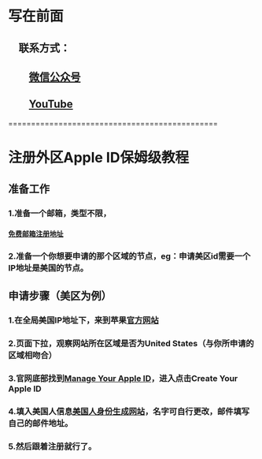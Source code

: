 #

# 写在前面

## &emsp;联系方式：  

## &emsp;&emsp;<u>[微信公众号](https://raw.githubusercontent.com/ssooenftzero/0X/master/YouTube/icon/%E5%BE%AE%E4%BF%A1%E5%85%AC%E4%BC%97%E5%8F%B7.JPG)</u>

## &emsp;&emsp;<u>[YouTube](https://www.youtube.com/channel/UCS6QM2n96qXmqURNikf3ceA?view_as=subscriber)</u>
==============================================		
#

# 注册外区Apple ID保姆级教程

## 准备工作

### 1.准备一个邮箱，类型不限，

#### [免费邮箱注册地址](https://mail.tom.com/)

### 2.准备一个你想要申请的那个区域的节点，eg：申请美区id需要一个IP地址是美国的节点。

## 申请步骤（美区为例）

### 1.在全局美国IP地址下，来到苹果[官方网站](https://www.apple.com/)

### 2.页面下拉，观察网站所在区域是否为United States（与你所申请的区域相吻合）

### 3.官网底部找到[Manage Your Apple ID](https://appleid.apple.com)，进入点击Create Your Apple ID

### 4.填入美国人信息[美国人身份生成网站](https://www.fakenamegenerator.com/gen-random-us-us.php)，名字可自行更改，邮件填写自己的邮件地址。

### 5.然后跟着注册就行了。
